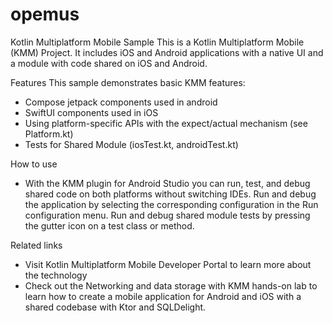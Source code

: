 # opemus

Kotlin Multiplatform Mobile Sample
This is a Kotlin Multiplatform Mobile (KMM) Project. It includes iOS and Android applications with a native UI and a module with code shared on iOS and Android.

Features
This sample demonstrates basic KMM features:

- Compose jetpack components used in android
- SwiftUI components used in iOS
- Using platform-specific APIs with the expect/actual mechanism (see Platform.kt)
- Tests for Shared Module (iosTest.kt, androidTest.kt)

How to use
- With the KMM plugin for Android Studio you can run, test, and debug shared code on both platforms without switching IDEs. Run and debug the application by selecting the corresponding configuration in the Run configuration menu. Run and debug shared module tests by pressing the gutter icon on a test class or method.

Related links
- Visit Kotlin Multiplatform Mobile Developer Portal to learn more about the technology
- Check out the Networking and data storage with KMM hands-on lab to learn how to create a mobile application for Android and iOS with a shared codebase with Ktor and SQLDelight.
